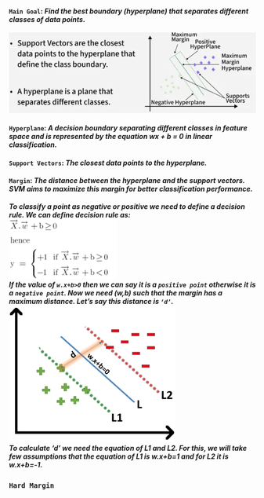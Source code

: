 #### **`Main Goal`**: ***Find the best boundary (hyperplane) that separates different classes of data points.***  
<img src="https://github.com/Rafiqul-Islam12/Machine-Learning-Algorithm/blob/main/Support%20Vector%20Machine(SVM)/images/img01.png" width="600">  

#### **`Hyperplane`**: ***A decision boundary separating different classes in feature space and is represented by the equation wx + b = 0 in linear classification.***  
#### **`Support Vectors`**: ***The closest data points to the hyperplane.***  
#### **`Margin`**: ***The distance between the hyperplane and the support vectors. SVM aims to maximize this margin for better classification performance.***  

***To classify a point as negative or positive we need to define a decision rule. We can define decision rule as:***  
 <img src="https://github.com/Rafiqul-Islam12/Machine-Learning-Algorithm/blob/main/Support%20Vector%20Machine(SVM)/images/img03.png" width="220">  
***If the value of `w.x+b>0` then we can say it is a `positive point` otherwise it is a `negative point`. Now we need (w,b) such that the margin has a maximum distance. Let’s say this distance is `‘d’`.***  
 <img src="https://github.com/Rafiqul-Islam12/Machine-Learning-Algorithm/blob/main/Support%20Vector%20Machine(SVM)/images/img02.png" width="340">   
***To calculate ‘d’ we need the equation of L1 and L2. For this, we will take few assumptions that the equation of L1 is w.x+b=1 and for L2 it is w.x+b=-1.***  
### **`Hard Margin`**
